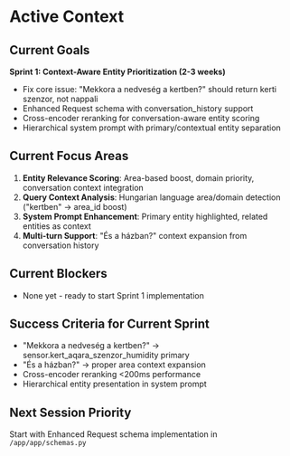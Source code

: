 # Active Context

## Current Goals

**Sprint 1: Context-Aware Entity Prioritization (2-3 weeks)**
- Fix core issue: "Mekkora a nedveség a kertben?" should return kerti szenzor, not nappali
- Enhanced Request schema with conversation_history support
- Cross-encoder reranking for conversation-aware entity scoring
- Hierarchical system prompt with primary/contextual entity separation

## Current Focus Areas

1. **Entity Relevance Scoring**: Area-based boost, domain priority, conversation context integration
2. **Query Context Analysis**: Hungarian language area/domain detection ("kertben" → area_id boost)
3. **System Prompt Enhancement**: Primary entity highlighted, related entities as context
4. **Multi-turn Support**: "És a házban?" context expansion from conversation history

## Current Blockers

- None yet - ready to start Sprint 1 implementation

## Success Criteria for Current Sprint

- "Mekkora a nedveség a kertben?" → sensor.kert_aqara_szenzor_humidity primary
- "És a házban?" → proper area context expansion
- Cross-encoder reranking <200ms performance
- Hierarchical entity presentation in system prompt

## Next Session Priority

Start with Enhanced Request schema implementation in `/app/app/schemas.py`